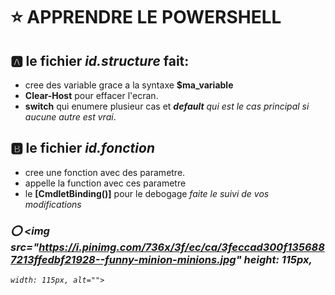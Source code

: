 # :star: APPRENDRE LE POWERSHELL
## :a: le fichier *id.structure* fait:
* cree des variable grace a la syntaxe **$ma_variable**
* **Clear-Host** pour effacer l'ecran.
* **switch** qui enumere plusieur cas et <em> **default** qui est le cas principal si aucune autre est vrai</em>.
## :b: le fichier *id.fonction*
* cree une fonction avec des parametre.
* appelle la function avec ces parametre
* le **[CmdletBinding()]** pour le debogage <em> faite le suivi de vos modifications<em>
### :o: <img  src="https://i.pinimg.com/736x/3f/ec/ca/3feccad300f1356887213ffedbf21928--funny-minion-minions.jpg" height: 115px,
    width: 115px, alt="">


